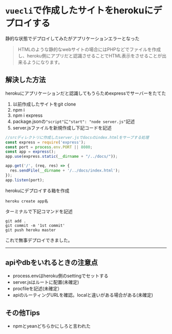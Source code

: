 # `vuecli`で作成したサイトをherokuにデプロイする
静的な状態でデプロイしてみたがアプリケーションエラーとなった
> HTMLのような静的なwebサイトの場合にはPHPなどでファイルを作成し、heroku側にアプリだと認識させることでHTML表示をさせることが出来るようになります。  


## 解決した方法
herokuにアプリケーションだと認識してもうらためexpressでサーバーをたてた
1. 以前作成したサイトをgit clone  
1. npm i  
1. npm i express  
1. package.jsonの`"script"`に`"start": "node server.js"`記述
1. server.jsファイルを新規作成し下記コードを記述
```js:server.js
//srcディレクトリに作成したserver.jsでdocsのindex.htmlをサーブする処理
const express = require('express');
const port = process.env.PORT || 8080;
const app = express();
app.use(express.static(__dirname + "/../docs/"));

app.get('/', (req, res) => {
  res.sendFile(__dirname + '/../docs/index.html');
});
app.listen(port);
```
herokuにデプロイする箱を作成
```
heroku create app名
```
ターミナルで下記コマンドを記述
```
git add .
git commit -m '1st commit'
git push heroku master
```
これで無事デプロイできました。
***
## apiやdbをいれるときの注意点
- process.envはheroku側のsettingでセットする
- server.jsはルートに配置(未確定)
- procfileを記述(未確定）
- apiのルーティングURLを確認。localと違いがある場合がある(未確定)

## その他Tips
- npmとyeanどちらかにしろと言われた